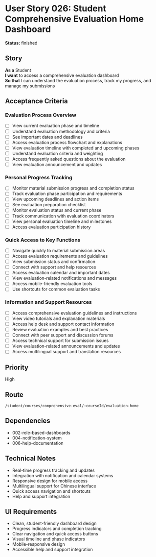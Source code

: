 # User Story 026: Student Comprehensive Evaluation Home Dashboard

**Status:** finished

## Story
**As a** Student  
**I want** to access a comprehensive evaluation dashboard  
**So that** I can understand the evaluation process, track my progress, and manage my submissions

## Acceptance Criteria

### Evaluation Process Overview
- [ ] View current evaluation phase and timeline
- [ ] Understand evaluation methodology and criteria
- [ ] See important dates and deadlines
- [ ] Access evaluation process flowchart and explanations
- [ ] View evaluation timeline with completed and upcoming phases
- [ ] Understand evaluation criteria and weighting
- [ ] Access frequently asked questions about the evaluation
- [ ] View evaluation announcement and updates

### Personal Progress Tracking
- [ ] Monitor material submission progress and completion status
- [ ] Track evaluation phase participation and requirements
- [ ] View upcoming deadlines and action items
- [ ] See evaluation preparation checklist
- [ ] Monitor evaluation status and current phase
- [ ] Track communication with evaluation coordinators
- [ ] View personal evaluation timeline and milestones
- [ ] Access evaluation participation history

### Quick Access to Key Functions
- [ ] Navigate quickly to material submission areas
- [ ] Access evaluation requirements and guidelines
- [ ] View submission status and confirmation
- [ ] Connect with support and help resources
- [ ] Access evaluation calendar and important dates
- [ ] View evaluation-related notifications and messages
- [ ] Access mobile-friendly evaluation tools
- [ ] Use shortcuts for common evaluation tasks

### Information and Support Resources
- [ ] Access comprehensive evaluation guidelines and instructions
- [ ] View video tutorials and explanation materials
- [ ] Access help desk and support contact information
- [ ] Review evaluation examples and best practices
- [ ] Connect with peer support and discussion forums
- [ ] Access technical support for submission issues
- [ ] View evaluation-related announcements and updates
- [ ] Access multilingual support and translation resources

## Priority
High

## Route
`/student/courses/comprehensive-eval/:courseId/evaluation-home`

## Dependencies
- 002-role-based-dashboards
- 004-notification-system
- 006-help-documentation

## Technical Notes
- Real-time progress tracking and updates
- Integration with notification and calendar systems
- Responsive design for mobile access
- Multilingual support for Chinese interface
- Quick access navigation and shortcuts
- Help and support integration

## UI Requirements
- Clean, student-friendly dashboard design
- Progress indicators and completion tracking
- Clear navigation and quick access buttons
- Visual timeline and phase indicators
- Mobile-responsive design
- Accessible help and support integration